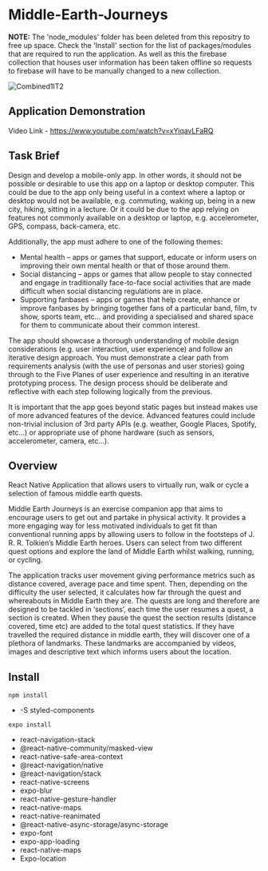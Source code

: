 # Middle-Earth-Journeys

**NOTE:** The 'node_modules' folder has been deleted from this repositry to free up space. Check the 'Install' section for the list of packages/modules that are required to run the application. As well as this the firebase collection that houses user information has been taken offline so requests to firebase will have to be manually changed to a new collection.  

![Combined1IT2](https://user-images.githubusercontent.com/32711675/128638578-5645c64f-9e22-4d84-a0ca-7fb43f3d2c7d.png)

## Application Demonstration
Video Link - https://www.youtube.com/watch?v=xYiqavLFaRQ

## Task Brief
Design and develop a mobile-only app. In other words, it should not be possible or desirable to use this app on a laptop or desktop computer. This could be due to the app only being useful in a context where a laptop or desktop would not be available, e.g. commuting, waking up, being in a new city, hiking, sitting in a lecture. Or it could be due to the app relying on features not commonly available on a desktop or laptop, e.g. accelerometer, GPS, compass, back-camera, etc.

Additionally, the app must adhere to one of the following themes:
* Mental health – apps or games that support, educate or inform users on
  improving their own mental health or that of those around them.
* Social distancing – apps or games that allow people to stay connected and
  engage in traditionally face-to-face social activities that are made difficult when
social distancing regulations are in place.
* Supporting fanbases – apps or games that help create, enhance or improve
  fanbases by bringing together fans of a particular band, film, tv show, sports
  team, etc… and providing a specialised and shared space for them to
  communicate about their common interest.

The app should showcase a thorough understanding of mobile design considerations (e.g. user interaction, user experience) and follow an iterative design approach. You must demonstrate a clear path from requirements analysis (with the use of personas and user stories) going through to the Five Planes of user experience and resulting in an iterative prototyping process. The design process should be deliberate and reflective with each step following logically from the previous.

It is important that the app goes beyond static pages but instead makes use of more advanced features of the device. Advanced features could include non-trivial inclusion of 3rd party APIs (e.g. weather, Google Places, Spotify, etc…) or appropriate use of phone hardware (such as sensors, accelerometer, camera, etc…).

## Overview
React Native Application that allows users to virtually run, walk or cycle a selection of famous middle earth quests.

Middle Earth Journeys is an exercise companion app that aims to encourage users to get out and partake in physical activity. It provides a more engaging way for less motivated individuals to get fit than conventional running apps by allowing users to follow in the footsteps of J. R. R. Tolkien’s Middle Earth heroes. Users can select from two different quest options and explore the land of Middle Earth whilst walking, running, or cycling. 

The application tracks user movement giving performance metrics such as distance covered, average pace and time spent. Then, depending on the difficulty the user selected, it calculates how far through the quest and whereabouts in Middle Earth they are. The quests are long and therefore are designed to be tackled in ‘sections’, each time the user resumes a quest, a section is created. When they pause the quest the section results (distance covered, time etc) are added to the total quest statistics. If they have travelled the required distance in middle earth, they will discover one of a plethora of landmarks. These landmarks are accompanied by videos, images and descriptive text which informs users about the location.

## Install

`npm install`
* -S styled-components

`expo install`
* react-navigation-stack
*	@react-native-community/masked-view
* react-native-safe-area-context
* @react-navigation/native
* @react-navigation/stack
* react-native-screens
* expo-blur
* react-native-gesture-handler
* react-native-maps
* react-native-reanimated
* @react-native-async-storage/async-storage
* expo-font
* expo-app-loading
* react-native-maps
* Expo-location
